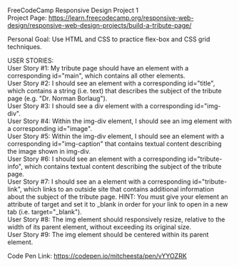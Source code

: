 FreeCodeCamp Responsive Design Project 1  
Project Page: https://learn.freecodecamp.org/responsive-web-design/responsive-web-design-projects/build-a-tribute-page/  

Personal Goal: Use HTML and CSS to practice flex-box and CSS grid techniques.

USER STORIES:  
User Story #1: My tribute page should have an element with a corresponding id="main", which contains all other elements.  
User Story #2: I should see an element with a corresponding id="title", which contains a string (i.e. text) that describes the subject of the tribute page (e.g. "Dr. Norman Borlaug").  
User Story #3: I should see a div element with a corresponding id="img-div".  
User Story #4: Within the img-div element, I should see an img element with a corresponding id="image".  
User Story #5: Within the img-div element, I should see an element with a corresponding id="img-caption" that contains textual content describing the image shown in img-div.  
User Story #6: I should see an element with a corresponding id="tribute-info", which contains textual content describing the subject of the tribute page.  
User Story #7: I should see an a element with a corresponding id="tribute-link", which links to an outside site that contains additional information about the subject of the tribute page. HINT: You must give your element an attribute of target and set it to _blank in order for your link to open in a new tab (i.e. target="_blank").  
User Story #8: The img element should responsively resize, relative to the width of its parent element, without exceeding its original size.  
User Story #9: The img element should be centered within its parent element.  

Code Pen Link: https://codepen.io/mitcheesta/pen/vYYOZRK
